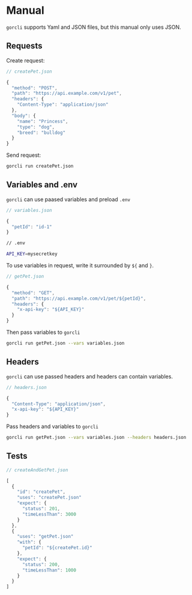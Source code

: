 # Manual

`gorcli` supports Yaml and JSON files, but this manual only uses JSON.

## Requests

Create request:

```javascript
// createPet.json

{
  "method": "POST",
  "path": "https://api.example.com/v1/pet",
  "headers": {
    "Content-Type": "application/json"
  },
  "body": {
    "name": "Princess",
    "type": "dog",
    "breed": "bulldog"
  }
}
```

Send request:

```sh
gorcli run createPet.json
```

## Variables and .env

`gorcli` can use paased variables and preload `.env`

```javascript
// variables.json

{
  "petId": "id-1"
}
```

```sh
// .env

API_KEY=mysecretkey
```

To use variables in request, write it surrounded by `${` and `}`.

```javascript
// getPet.json

{
  "method": "GET",
  "path": "https://api.example.com/v1/pet/${petId}",
  "headers": {
    "x-api-key": "${API_KEY}"
  }
}
```

Then pass variables to `gorcli`

```sh
gorcli run getPet.json --vars variables.json
```

## Headers

`gorcli` can use passed headers and headers can contain variables.

```javascript
// headers.json

{
  "Content-Type": "application/json",
  "x-api-key": "${API_KEY}"
}
```

Pass headers and variables to `gorcli`

```sh
gorcli run getPet.json --vars variables.json --headers headers.json
```

## Tests

```javascript
// createAndGetPet.json

[
  {
    "id": "createPet",
    "uses": "createPet.json"
    "expect": {
      "status": 201,
      "timeLessThan": 3000
    }
  },
  {
    "uses": "getPet.json"
    "with": {
      "petId": "${createPet.id}"
    },
    "expect": {
      "status": 200,
      "timeLessThan": 1000
    }
  }
]
```

